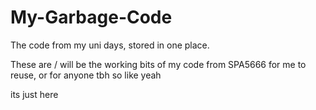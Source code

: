 # My-Garbage-Code
The code from my uni days, stored in one place.


These are / will be the working bits of my code from SPA5666 for me to reuse, or for anyone tbh
so like yeah

its just here
